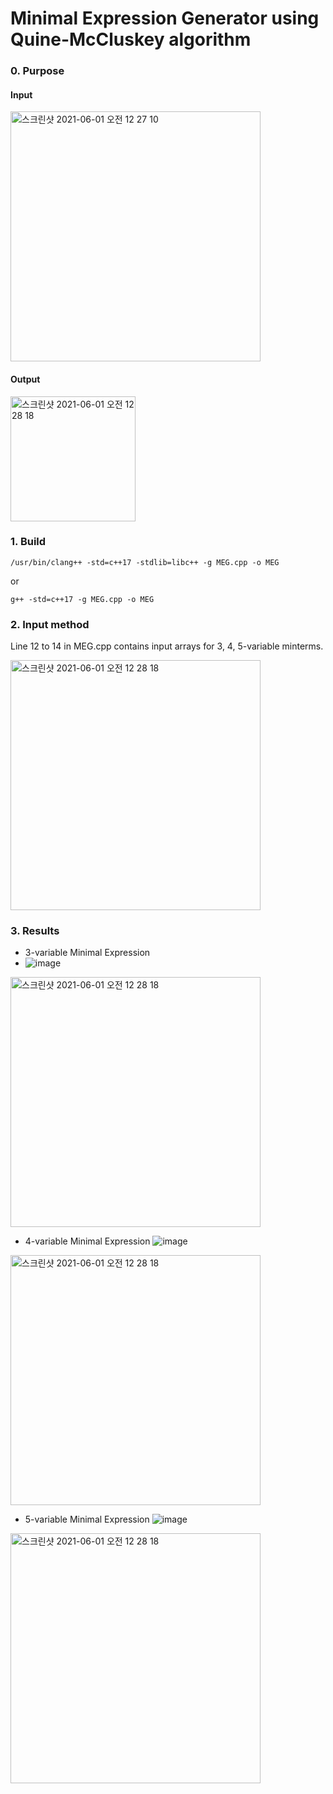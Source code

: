 # Minimal Expression Generator using Quine-McCluskey algorithm

### 0. Purpose
#### Input
<img width="400" alt="스크린샷 2021-06-01 오전 12 27 10" src="https://user-images.githubusercontent.com/56920080/120214942-1e92e080-c270-11eb-862a-a7dc95757e7e.png">

#### Output
<img width="200" alt="스크린샷 2021-06-01 오전 12 28 18" src="https://user-images.githubusercontent.com/56920080/120215141-57cb5080-c270-11eb-8abb-4ee3f92727fc.png">

### 1. Build
```
/usr/bin/clang++ -std=c++17 -stdlib=libc++ -g MEG.cpp -o MEG 
```
or
```
g++ -std=c++17 -g MEG.cpp -o MEG
```
 
### 2. Input method

Line 12 to 14 in MEG.cpp contains input arrays for 3, 4, 5-variable minterms.

<img width="400" alt="스크린샷 2021-06-01 오전 12 28 18" src="https://user-images.githubusercontent.com/56920080/120215585-df18c400-c270-11eb-8d7f-bb6497cbdecd.png">


### 3. Results

-  3-variable Minimal Expression
-  ![image](https://user-images.githubusercontent.com/56920080/120215983-636b4700-c271-11eb-8c5e-51e10c87c88f.png)
<img width="400" alt="스크린샷 2021-06-01 오전 12 28 18" src="https://user-images.githubusercontent.com/56920080/120215983-636b4700-c271-11eb-8c5e-51e10c87c88f.png">


- 4-variable Minimal Expression
 	![image](https://user-images.githubusercontent.com/56920080/120215958-59e1df00-c271-11eb-90ed-69f65c3a69a2.png)
<img width="400" alt="스크린샷 2021-06-01 오전 12 28 18" src="https://user-images.githubusercontent.com/56920080/120215958-59e1df00-c271-11eb-90ed-69f65c3a69a2.png">


- 5-variable Minimal Expression
 ![image](https://user-images.githubusercontent.com/56920080/120215966-5c443900-c271-11eb-99df-ccf44cec546d.png)
<img width="400" alt="스크린샷 2021-06-01 오전 12 28 18" src="https://user-images.githubusercontent.com/56920080/120215966-5c443900-c271-11eb-99df-ccf44cec546d.png">


 
 


